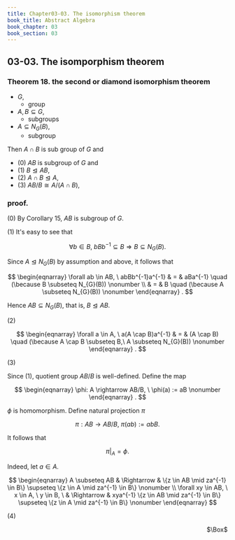 ```yaml
---
title: Chapter03-03. The isomorphism theorem
book_title: Abstract Algebra
book_chapter: 03
book_section: 03
---
```


## 03-03. The isomporphism theorem


### Theorem 18. the second or diamond isomorphism theorem
* $G$,
    * group
* $A, B \subseteq G$,
    * subgroups
* $A \subseteq N_{G}(B)$,
    * subgroup

Then $A \cap B$ is sub group of $G$ and

* (0) $AB$ is subgroup of $G$ and
* (1) $B \trianglelefteq AB$,
* (2) $A \cap B \trianglelefteq A$,
* (3) $AB/B \cong A/(A\cap B)$,

### proof.
(0)
By Corollary 15, $AB$ is subgroup of $G$.

(1)
It's easy to see that

$$
    \forall b \in B,
    \
    bBb^{-1}
    \subseteq
    B
    \Rightarrow
    B \subseteq N_{G}(B)
    .
$$

Since $A \trianglelefteq N_{G}(B)$ by assumption and above, it follows that

$$
\begin{eqnarray}
    \forall ab \in AB,
    \
    abBb^{-1}a^{-1}
    & = &
        aBa^{-1}
        \quad
        (\because B \subseteq N_{G}(B))
    \nonumber
    \\
    & = &
        B
        \quad
        (\because A \subseteq N_{G}(B))
    \nonumber
\end{eqnarray}
    .
$$

Hence $AB \subseteq N_{G}(B)$, that is, $B \trianglelefteq AB$.

(2)

$$
\begin{eqnarray}
    \forall a \in A,
    \
    a(A \cap B)a^{-1}
    & = &
        (A \cap B)
        \quad
        (\because A \cap B \subseteq B,\ A \subseteq N_{G}(B))
    \nonumber
\end{eqnarray}
    .
$$

(3)

Since (1), quotient group $AB/B$ is well-defined.
Define the map 

$$
\begin{eqnarray}
    \phi: A \rightarrow AB/B,
    \
    \phi(a)
    :=
    aB
    \nonumber
\end{eqnarray}
.
$$

$\phi$ is homomorphism.
Define natural projection $\pi$

$$
    \pi: AB \rightarrow AB/B,
    \
    \pi(ab)
    :=
    abB
    .
$$

It follows that

$$
    \left.\pi\right|_{A}
    =
    \phi
    .
$$

Indeed, let $a \in A$.

$$
\begin{eqnarray}
    A \subseteq AB
    & \Rightarrow &
        \{z \in AB \mid za^{-1} \in B\}
        \supseteq
        \{z \in A \mid za^{-1} \in B\}
    \nonumber
    \\
    \forall xy \in AB,
    \
    x \in A,
    \
    y \in B,
    \
    & \Rightarrow &
        xya^{-1}
        \{z \in AB \mid za^{-1} \in B\}
        \supseteq
        \{z \in A \mid za^{-1} \in B\}
    \nonumber
\end{eqnarray}
$$

(4)

<div class="QED" style="text-align: right">$\Box$</div>
